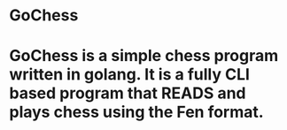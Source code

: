# GoChess

# GoChess is a simple chess program written in golang.  It is a fully CLI based program that READS and plays chess using the Fen format. 